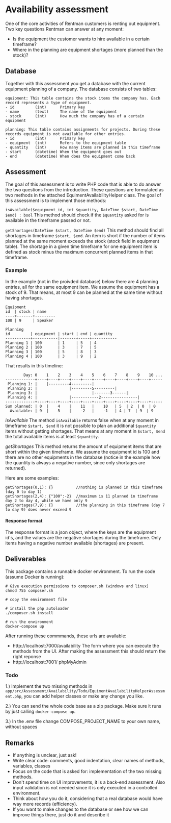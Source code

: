 # Availability assessment
  
One of the core activities of Rentman customers is renting out equipment. Two key questions Rentman can answer at any moment:

- Is the equipment the customer wants to hire available in a certain timeframe?
- Where in the planning are equipment shortages (more planned than the stock)?

## Database

Together with this assessment you get a database with the current equipment planning of a company. The database consists of two tables:

```
equipment: This table contains the stock items the company has. Each record represents a type of equipment.
- id         (int)      Primary key
- name       (text)     The name of the equipment
- stock      (int)      How much the company has of a certain equipment

planning: This table contains assignments for projects. During these records equipment is not available for other entries.
- id         (int)      Primary key
- equipment  (int)      Refers to the equipment table
- quantity   (int)      How many items are planned in this timeframe
- start      (datetime) When the equipment goes out
- end        (datetime) When does the equipment come back
 ```
## Assessment

The goal of this assessment is to write PHP code that is able to do answer the two questions from the introduction. 
These questions are formulated as two methods in the attached EquimentAvailabilityHelper class. The goal of this 
assessment is to implement those methods:

`isAvailable($equipment_id, int $quantity, DateTime $start, DateTime $end) : bool` 
This method should check if the `$quantity` asked for is available in the timeframe passed or not.

`getShortages(DateTime $start, DateTime $end)`
This method should find all shortages in timeframe `$start, $end`. An item is short if the number of items planned at
the same moment exceeds the stock (stock field in equipment table). The shortage in a given time timeframe for one 
equipment item is defined as stock minus the maximum concurrent planned items in that timeframe.

### Example

In the example (not in the proivded database) below there are 4 planning entries, all for the same equipment item. We assume the equipment has a
stock of 9. That means, at most 9 can be planned at the same time without having shortages.

```
Equipment
id  | stock | name  
----+-------+---------
100 | 9     | Speaker
```

```
Planning
id         | equipment | start | end | quantity
-----------+-----------|-------+-----+-----------
Planning 1 | 100       | 1     | 5   | 4
Planning 2 | 100       | 3     | 7   | 5
Planning 3 | 100       | 5     | 8   | 3
Planning 4 | 100       | 3     | 9   | 2
```

That results in this timeline:

```
        Day: 0    1    2    3    4    5    6    7    8    9    10 ...
-------------+----+----+----+----+----+----+----+----+----+----+-----
 Planning 1: |    |---------4---------|
 Planning 2: |              |---------5---------|
 Planning 3: |                        |-------3------|
 Planning 4: |              |------------2----------------|
-------------+----+----+----+----+----+----+----+----+----+----+-----
Sum planned: | 0  |    4    |    11   |    10   | 5  | 2  | 0  | 0    
  Available: | 9  |    5    |    -2   |    -1   | 4 | 7  | 9  | 9           
```  

*isAvailable*
The method `isAvailable` returns false when at any moment in timeframe `$start, $end` it is not possible to plan an
additional `$quantity` items without getting shortages. That means at any moment in `$start, $end` the total available 
items is at least `$quantity`.

*getShortages*
This method returns the amount of equipment items that are short within the given timeframe. We assume the equipment 
id is 100 and there are no other equipments in the database (notice in the example how the quantity is always a negative
number, since only shortages are returned). 

Here are some examples:
```
getShortages(0,1): {}          //nothing is planned in this timeframe (day 0 to day 1)
getShortages(2,4): {"100":-2}  //maximum is 11 planned in timeframe day 2 to day 4, while we have only 9
getShortages(7,9): {}          //the planning in this timeframe (day 7 to day 9) does never exceed 9
```
#### Response format
The response format is a json object, where the keys are the equipment id's, and the values are the negative shortages 
during the timeframe. Only items having a negative number available (shortages) are present. 

## Deliverables

This package contains a runnable docker environment. To run the code (assume Docker is running):

```
# Give execution permissions to composer.sh (windows and linux)
chmod 755 composer.sh

# copy the environment file

# install the php autoloader
./composer.sh install  

# run the environment
docker-compose up

```

After running these commmands, these urls are available:

- http://localhost:7000/availability The form where you can execute the methods from the UI. After making the assessment this 
  should return the right reponse
- http://localhost:7001/ phpMyAdmin

### Todo

1.) Implement the two missing methods in `app/src/Assessment/Availability/Todo/EquimentAvailabilityHelperAssessment.php`, you can add 
helper classes or make any change you like. 

2.) You can send the whole code base as a zip package. Make sure it runs by just calling `docker-compose up`.

3.) In the .env file change COMPOSE_PROJECT_NAME to your own name, without spaces

## Remarks

- If anything is unclear, just ask!
- Write clear code: comments, good indentation, clear names of methods, variables, classes 
- Focus on the code that is asked for: implementation of the two missing methods.
- Don't spend time on UI improvements, it is a back-end assessment. Also input validation is not needed since it is only
  executed in a controlled environment.
- Think about how you do it, considering that a real database would have way more records (efficiency).
- If you want to make changes to the database or see how we can improve things there, just do it and describe it